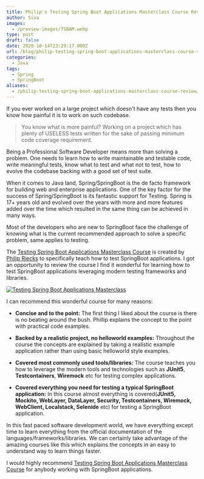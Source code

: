 ```yaml
---
title: Philip's Testing Spring Boot Applications Masterclass Course Review
author: Siva
images:
  - /preview-images/TSBAM.webp
type: post
draft: false
date: 2020-10-14T23:29:17.000Z
url: /blog/philip-testing-spring-boot-applications-masterclass-course-review/
categories:
  - Java
tags:
  - Spring
  - SpringBoot
aliases:
  - /philip-testing-spring-boot-applications-masterclass-course-review/
---
```


If you ever worked on a large project which doesn't have any tests then you know how painful it is to work on such codebase.

> You know what is more painful? Working on a project which has plenty of USELESS tests written for the sake of passing minimum code coverage requirement.

<!--more-->


Being a Professional Software Developer means more than solving a problem. One needs to learn how to write maintainable and testable code, 
write meaningful tests, know what to test and what not to test, how to evolve the codebase backing with a good set of test suite.

When it comes to Java land, Spring/SpringBoot is the de facto framework for building web and enterprise applications.
One of the key factor for the success of Spring/SpringBoot is its fantastic support for Testing.
Spring is 17+ years old and evolved over the years with more and more features added over the time which resulted in the same thing can be achieved in many ways.

Most of the developers who are new to SpringBoot face the challenge of knowing what is the current recommended approach to solve a specific problem, same applies to testing.

The [Testing Spring Boot Applications Masterclass Course](https://rieckpil.de/testing-spring-boot-applications-masterclass/) is created by [Philip Riecks](https://twitter.com/rieckpil) to specifically teach how to test SpringBoot applications.
I got an opportunity to review the course I find it wonderful for learning how to test SpringBoot applications leveraging modern testing frameworks and libraries.

[![Testing Spring Boot Applications Masterclass](/images/TSBAM.webp "Testing Spring Boot Applications Masterclass")](https://rieckpil.de/testing-spring-boot-applications-masterclass/)

I can recommend this wonderful course for many reasons:

* **Concise and to the point:** 
The first thing I liked about the course is there is no beating around the bush. 
Phillip explains the concept to the point with practical code examples.

* **Backed by a realistic project, no helloworld examples:** 
Throughout the course the concepts are explained by taking a realistic example application rather than using basic helloworld style examples.

* **Covered most commonly used tools/libraries:** 
The course teaches you how to leverage the modern tools and technologies such as **JUnit5**, **Testcontainers**, **Wiremock** etc 
for testing complex applications.

* **Covered everything you need for testing a typical SpringBoot application:** 
In this course almost everything is covered(**JUnit5, Mockito, WebLayer, DataLayer, Security, Testcontainers, Wiremock, 
WebClient, Localstack, Selenide** etc) for testing a SpringBoot application.

In this fast paced software development world, we have everything except time to learn everything from the official documentation 
of the languages/frameworks/libraries. We can certainly take advantage of the amazing courses like this which explains 
the concepts in an easy to understand way to learn things faster. 

I would highly recommend [Testing Spring Boot Applications Masterclass Course](https://rieckpil.de/testing-spring-boot-applications-masterclass/) for anybody working with SpringBoot applications.
 